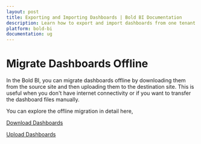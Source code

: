 ```yaml
---
layout: post
title: Exporting and Importing Dashboards | Bold BI Documentation
description: Learn how to export and import dashboards from one tenant to another tenant. With this feature, you can easily publish your dashboards under offline mode.
platform: bold-bi
documentation: ug
---
```


# Migrate Dashboards Offline

In the Bold BI, you can migrate dashboards offline by downloading them from the source site and then uploading them to the destination site. This is useful when you don't have internet connectivity or if you want to transfer the dashboard files manually.

You can explore the offline migration in detail here,

[Download Dashboards](/resource-migration/migrate-dashboards-offline/download-dashboards/)

[Upload Dashboards](/resource-migration/migrate-dashboards-offline/upload-dashboards/)